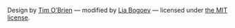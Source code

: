 Design by [Tim O’Brien](https://github.com/t413) &mdash; modified by [Lia Bogoev](https://github.com/bogoli) &mdash; licensed under [the MIT license](http://opensource.org/licenses/MIT).
